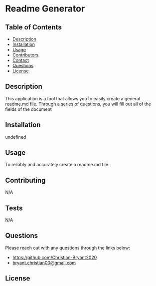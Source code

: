 # Readme Generator 
  ## Table of Contents
  - [Description](#description)
  - [Installation](#install)
  - [Usage](#usage)
  - [Contributors](#contributers)
  - [Contact](#contact)
  - [Questions](#questions)
  - [License](#license)
  ## Description 
  This application is a tool that allows you to easily create a general readme.md file. Through a series of questions, you will fill out all of the fields of the document
  ## Installation
  undefined
  ## Usage
  To reliably and accurately create a readme.md file.
  ## Contributing
  N/A
  ## Tests
  N/A
  ## Questions
  Please reach out with any questions through the links below:
  - https://github.com/Christian-Bryant2020
  - bryant.christian00@gmail.com
  ## License
  
